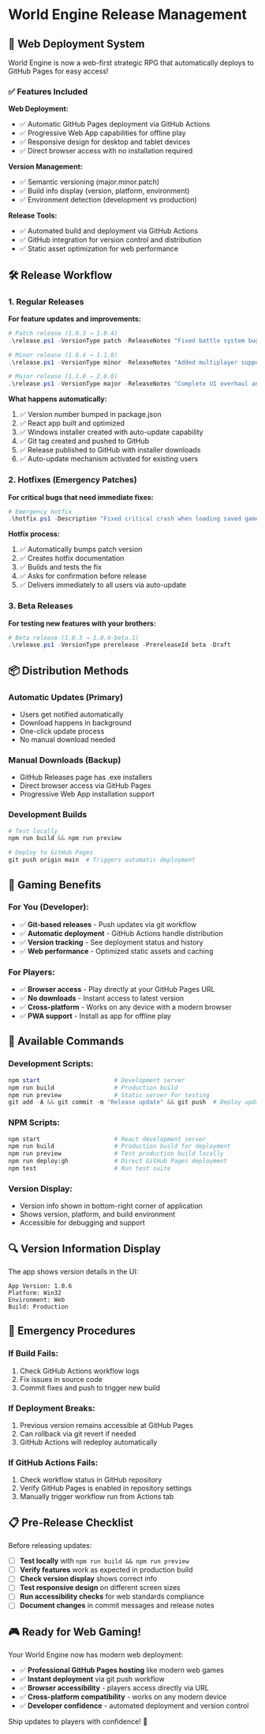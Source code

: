 # World Engine Release Management

## 🚀 Web Deployment System

World Engine is now a web-first strategic RPG that automatically deploys to GitHub Pages for easy access!

### ✅ Features Included

**Web Deployment:**
- ✅ Automatic GitHub Pages deployment via GitHub Actions
- ✅ Progressive Web App capabilities for offline play
- ✅ Responsive design for desktop and tablet devices
- ✅ Direct browser access with no installation required

**Version Management:**
- ✅ Semantic versioning (major.minor.patch)
- ✅ Build info display (version, platform, environment)
- ✅ Environment detection (development vs production)

**Release Tools:**
- ✅ Automated build and deployment via GitHub Actions
- ✅ GitHub integration for version control and distribution
- ✅ Static asset optimization for web performance

## 🛠️ Release Workflow

### 1. Regular Releases

**For feature updates and improvements:**

```powershell
# Patch release (1.0.3 → 1.0.4)
.\release.ps1 -VersionType patch -ReleaseNotes "Fixed battle system bugs and improved character portraits"

# Minor release (1.0.4 → 1.1.0) 
.\release.ps1 -VersionType minor -ReleaseNotes "Added multiplayer support and new magic schools"

# Major release (1.1.0 → 2.0.0)
.\release.ps1 -VersionType major -ReleaseNotes "Complete UI overhaul and Godot integration"
```

**What happens automatically:**
1. ✅ Version number bumped in package.json
2. ✅ React app built and optimized
3. ✅ Windows installer created with auto-update capability
4. ✅ Git tag created and pushed to GitHub
5. ✅ Release published to GitHub with installer downloads
6. ✅ Auto-update mechanism activated for existing users

### 2. Hotfixes (Emergency Patches)

**For critical bugs that need immediate fixes:**

```powershell
# Emergency hotfix
.\hotfix.ps1 -Description "Fixed critical crash when loading saved games"
```

**Hotfix process:**
1. ✅ Automatically bumps patch version
2. ✅ Creates hotfix documentation
3. ✅ Builds and tests the fix
4. ✅ Asks for confirmation before release
5. ✅ Delivers immediately to all users via auto-update

### 3. Beta Releases

**For testing new features with your brothers:**

```powershell
# Beta release (1.0.3 → 1.0.4-beta.1)
.\release.ps1 -VersionType prerelease -PrereleaseId beta -Draft
```

## 📦 Distribution Methods

### **Automatic Updates (Primary)**
- Users get notified automatically
- Download happens in background
- One-click update process
- No manual download needed

### **Manual Downloads (Backup)**
- GitHub Releases page has .exe installers
- Direct browser access via GitHub Pages
- Progressive Web App installation support

### **Development Builds**
```powershell
# Test locally
npm run build && npm run preview

# Deploy to GitHub Pages
git push origin main  # Triggers automatic deployment
```

## 🎯 Gaming Benefits

### **For You (Developer):**
- ✅ **Git-based releases** - Push updates via git workflow
- ✅ **Automatic deployment** - GitHub Actions handle distribution
- ✅ **Version tracking** - See deployment status and history
- ✅ **Web performance** - Optimized static assets and caching

### **For Players:**
- ✅ **Browser access** - Play directly at your GitHub Pages URL
- ✅ **No downloads** - Instant access to latest version
- ✅ **Cross-platform** - Works on any device with a modern browser
- ✅ **PWA support** - Install as app for offline play

## 🔧 Available Commands

### **Development Scripts:**
```powershell
npm start                     # Development server
npm run build                 # Production build
npm run preview               # Static server for testing
git add -A && git commit -m "Release update" && git push  # Deploy update
```

### **NPM Scripts:**
```bash
npm start                     # React development server
npm run build                 # Production build for deployment  
npm run preview               # Test production build locally
npm run deploy:gh             # Direct GitHub Pages deployment
npm test                      # Run test suite
```

### **Version Display:**
- Version info shown in bottom-right corner of application
- Shows version, platform, and build environment
- Accessible for debugging and support

## 🔍 Version Information Display

The app shows version details in the UI:

```
App Version: 1.0.6
Platform: Win32
Environment: Web  
Build: Production
```

## 🚨 Emergency Procedures

### **If Build Fails:**
1. Check GitHub Actions workflow logs
2. Fix issues in source code
3. Commit fixes and push to trigger new build

### **If Deployment Breaks:**
1. Previous version remains accessible at GitHub Pages
2. Can rollback via git revert if needed
3. GitHub Actions will redeploy automatically

### **If GitHub Actions Fails:**
1. Check workflow status in GitHub repository
2. Verify GitHub Pages is enabled in repository settings
3. Manually trigger workflow run from Actions tab

## 📋 Pre-Release Checklist

Before releasing updates:

- [ ] **Test locally** with `npm run build && npm run preview`
- [ ] **Verify features** work as expected in production build
- [ ] **Check version display** shows correct info
- [ ] **Test responsive design** on different screen sizes
- [ ] **Run accessibility checks** for web standards compliance
- [ ] **Document changes** in commit messages and release notes

## 🎮 Ready for Web Gaming!

Your World Engine now has modern web deployment:

- ✅ **Professional GitHub Pages hosting** like modern web games
- ✅ **Instant deployment** via git push workflow  
- ✅ **Browser accessibility** - players access directly via URL
- ✅ **Cross-platform compatibility** - works on any modern device
- ✅ **Developer confidence** - automated deployment and version control

Ship updates to players with confidence! 🚀